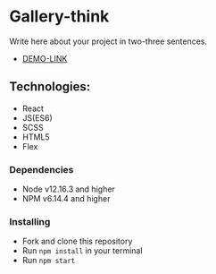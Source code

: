 # Gallery-think

Write here about your project in two-three sentences.
- [DEMO-LINK](https://lancaelot.github.io/gallery-think/)

## Technologies:
* React
* JS(ES6)
* SCSS
* HTML5
* Flex

### Dependencies
* Node v12.16.3 and higher
* NPM v6.14.4 and higher


### Installing
* Fork and clone this repository
* Run `npm install` in your terminal
* Run `npm start`

